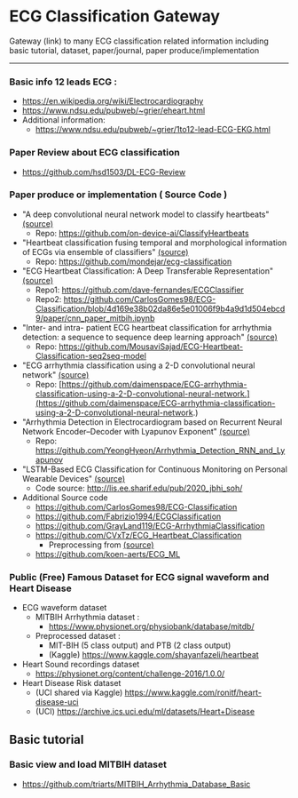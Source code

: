 # ECG Classification Gateway

Gateway (link) to many ECG classification related information including basic tutorial, dataset, paper/journal, paper produce/implementation

---

### Basic info 12 leads ECG :

* https://en.wikipedia.org/wiki/Electrocardiography
* https://www.ndsu.edu/pubweb/~grier/eheart.html
* Additional information:
  * https://www.ndsu.edu/pubweb/~grier/1to12-lead-ECG-EKG.html



### Paper Review about ECG classification

* https://github.com/hsd1503/DL-ECG-Review



### Paper produce or implementation ( Source Code ) 

* "A deep convolutional neural network model to classify heartbeats" [(source)](https://www.sciencedirect.com/science/article/abs/pii/S0010482517302810?via%3Dihub)
  * Repo: https://github.com/on-device-ai/ClassifyHeartbeats
* "Heartbeat classification fusing temporal and morphological information of ECGs via ensemble of classifiers" [(source)](https://www.sciencedirect.com/science/article/abs/pii/S1746809418301976)
  * Repo: https://github.com/mondejar/ecg-classification
* "ECG Heartbeat Classification: A Deep Transferable Representation" [(source)](https://arxiv.org/abs/1805.00794)
  * Repo1: https://github.com/dave-fernandes/ECGClassifier
  * Repo2: https://github.com/CarlosGomes98/ECG-Classification/blob/4d169e38b02da86e5e01006f9b4a9d1d504ebcd9/paper/cnn_paper_mitbih.ipynb
* "Inter- and intra- patient ECG heartbeat classification for arrhythmia detection: a sequence to sequence deep learning approach" [(source)](https://arxiv.org/abs/1812.07421)
  * Repo: https://github.com/MousaviSajad/ECG-Heartbeat-Classification-seq2seq-model
* "ECG arrhythmia classification using a 2-D convolutional neural network" [(source)](https://arxiv.org/abs/1804.06812)
  * Repo: [https://github.com/daimenspace/ECG-arrhythmia-classification-using-a-2-D-convolutional-neural-network.](https://github.com/daimenspace/ECG-arrhythmia-classification-using-a-2-D-convolutional-neural-network.)
* "Arrhythmia Detection in Electrocardiogram based on Recurrent Neural Network Encoder–Decoder with Lyapunov Exponent" [(source)](https://onlinelibrary.wiley.com/doi/abs/10.1002/tee.22927)
  * Repo: https://github.com/YeongHyeon/Arrhythmia_Detection_RNN_and_Lyapunov
* "LSTM-Based ECG Classification for Continuous Monitoring on Personal Wearable Devices" [(source)](https://ieeexplore.ieee.org/abstract/document/8691755)
  * Code source: http://lis.ee.sharif.edu/pub/2020_jbhi_soh/
* Additional Source code
  * https://github.com/CarlosGomes98/ECG-Classification
  * https://github.com/Fabrizio1994/ECGClassification
  * https://github.com/GrayLand119/ECG-ArrhythmiaClassification
  * https://github.com/CVxTz/ECG_Heartbeat_Classification
    * Preprocessing from [(source)](https://github.com/koen-aerts/ECG_ML/blob/master/02_import_mitdb_data.ipynb)
  * https://github.com/koen-aerts/ECG_ML



### Public (Free) Famous Dataset for ECG signal waveform and Heart Disease

* ECG waveform dataset
  * MITBIH Arrhythmia dataset : 
    * https://www.physionet.org/physiobank/database/mitdb/
  * Preprocessed dataset :
    * MIT-BIH (5 class output) and PTB (2 class output)
    * (Kaggle) https://www.kaggle.com/shayanfazeli/heartbeat
* Heart Sound recordings dataset
  * https://physionet.org/content/challenge-2016/1.0.0/
* Heart Disease Risk dataset
  * (UCI shared via Kaggle) https://www.kaggle.com/ronitf/heart-disease-uci
  * (UCI) https://archive.ics.uci.edu/ml/datasets/Heart+Disease



## Basic tutorial

### Basic view and load MITBIH dataset

* https://github.com/triarts/MITBIH_Arrhythmia_Database_Basic
